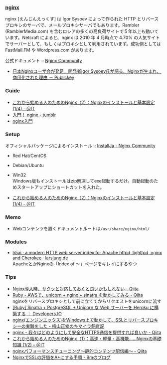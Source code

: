### [nginx](http://nginx.org/ja/)

nginx [えんじんえっくす] は Igor Sysoev によって作られた HTTP とリバースプロキシのサーバで、メールプロキシサーバでもあります。Rambler (RamblerMedia.com) を含むロシアの多くの高負荷サイトで５年以上も動いています。Netcraft によると、nginx は 2010 年 4 月時点で 4.70% の人気サイトでサーバーとして、もしくはプロキシとして利用されています。成功例としては FastMail.FM や Wordpress.com があります。

公式ドキュメント :: [Nginx Community](http://wiki.nginx.org/Main)
- [日本Nginxユーザ会が発足。開発者Igor Sysoev氏が語る、Nginxが生まれ、商用化された理由 － Publickey](http://www.publickey1.jp/blog/14/nginxigor_sysoevnginx.html)

### Guide

- [これから始める人のためのNginx（2）：Nginxのインストールと基本設定 (1/4) - ＠IT](http://www.atmarkit.co.jp/ait/articles/1407/24/news003.html)
- [入門！ nginx - tumblr](http://shim0mura.hatenadiary.jp/entry/20120110/1326198429)
- [nginx入門](http://www.slideshare.net/ttkzw/nginx-primer)

### Setup

オフィシャルパッケージによるインストール :: [InstallJa - Nginx Community](http://wiki.nginx.org/InstallJa)

- Red Hat/CentOS
- Debian/Ubuntu
- Win32  
  Windows版もインストールはzip解凍してexe起動するだけ。自動起動のためスタートアップにショートカットを入れた。

- [これから始める人のためのNginx（2）：Nginxのインストールと基本設定 (1/4) - ＠IT](http://www.atmarkit.co.jp/ait/articles/1407/24/news003.html)

### Memo

- Webコンテンツを置くドキュメントルートは`/usr/share/nginx/html/`

### Modules

- [h5ai · a modern HTTP web server index for Apache httpd, lighttpd, nginx and Cherokee · larsjung.de](http://larsjung.de/h5ai/)  
  ApacheとかNginxの「Index of 〜」ページをキレイにするやつ

### Tips

- [Nginx導入時、サクッと対応しておくと良いかもしれない - Qiita](http://qiita.com/kidachi_/items/985efebba639713c562e)
- [Ruby - AWSで、unicorn + nginx + sinatra を動かしてみる - Qiita](http://qiita.com/konpyu/items/3ba3774bcde226d7d07d)  
  nginxをリバースプロキシとして前に立ててからリクエストをunicornに流す
- [\[Ruby\] Sinatra + PostgreSQL + Unicorn な Web サーバーを Heroku に構築する ｜ Developers.IO](http://dev.classmethod.jp/server-side/ruby-on-rails/sinatra-postgresql-unicorn-on-heroku/)
- [nginx(エンジンエックス)をWindows上で動かして、SSLとリバースプロキシーの実験をした - 檜山正幸のキマイラ飼育記](http://d.hatena.ne.jp/m-hiyama/20100126/1264472381)
- [nginx - 我々はどのようにして安全なHTTPS通信を提供すれば良いか - Qiita](http://qiita.com/harukasan/items/fe37f3bab8a5ca3f4f92)
- [これから始める人のためのNginx（1）：高速・軽量・高機能……Nginxの基礎知識 (1/2) - ＠IT](http://www.atmarkit.co.jp/ait/articles/1406/17/news013.html)
- [nginxパフォーマンスチューニング〜静的コンテンツ配信編〜 - Qiita](http://qiita.com/cubicdaiya/items/2763ba2240476ab1d9dd)
- [NginxでSSLの評価をA+にする手順 - 9mのブログ](http://blog.kksg.net/posts/nginx-secure-ssl)
